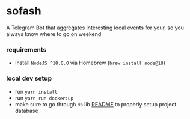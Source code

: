 # sofash

A Telegram Bot that aggregates interesting local events for your, so you always know where to go on weekend

### requirements

- install `NodeJS ^18.0.0` via Homebrew (`brew install node@18`)

### local dev setup

- run `yarn install`
- run `yarn run docker:up`
- make sure to go through `db` lib [README](libs/db/README.md) to properly setup project database
